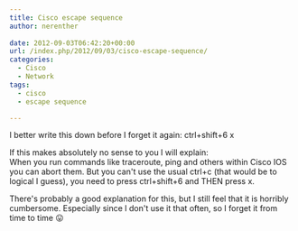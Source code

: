 ```yaml
---
title: Cisco escape sequence
author: nerenther
 
date: 2012-09-03T06:42:20+00:00
url: /index.php/2012/09/03/cisco-escape-sequence/
categories:
  - Cisco
  - Network
tags:
  - cisco
  - escape sequence

---
```

I better write this down before I forget it again: ctrl+shift+6 x

If this makes absolutely no sense to you I will explain:  
When you run commands like traceroute, ping and others within Cisco IOS you can abort them. But you can't use the usual ctrl+c (that would be to logical I guess), you need to press ctrl+shift+6 and THEN press x.

There's probably a good explanation for this, but I still feel that it is horribly cumbersome. Especially since I don't use it that often, so I forget it from time to time 😛